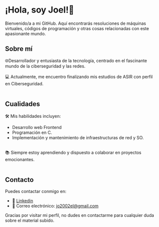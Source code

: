 # ¡Hola, soy Joel!👋
Bienvenido/a a mi GitHub. Aquí encontrarás resoluciones de máquinas virtuales, códigos de programación y otras cosas relacionadas con este apasionante mundo. 
<br>
## Sobre mí
🌐Desarrollador y entusiasta de la tecnología, centrado en el fascinante mundo de la ciberseguridad y las redes. <br> <br>
💻 Actualmente, me encuentro finalizando mis estudios de ASIR con perfil en Ciberseguridad. <br> <br>

## Cualidades
🛠️ Mis habilidades incluyen:
- Desarrollo web Frontend 
- Programación en C.
- Implementación y mantenimiento de infraestructuras de red y SO. <br> <br>

📚 Siempre estoy aprendiendo y dispuesto a colaborar en proyectos emocionantes. <br> <br>

## Contacto
Puedes contactar conmigo en: 
- 💼 [Linkedin](https://www.linkedin.com/in/joel-tapia/) 
- 📧 Correo electrónico: jo2002el@gmail.com

Gracias por visitar mi perfil, no dudes en contactarme para cualquier duda sobre el material subido. 
